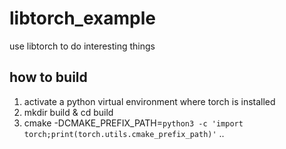 # libtorch_example
use libtorch to do interesting things

## how to build

1. activate a python virtual environment where torch is installed
2. mkdir build & cd build
3. cmake -DCMAKE_PREFIX_PATH=`python3 -c 'import torch;print(torch.utils.cmake_prefix_path)'` ..

